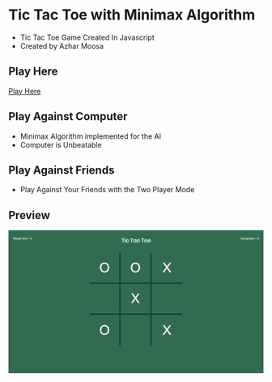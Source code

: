 # Tic Tac Toe with Minimax Algorithm

- Tic Tac Toe Game Created In Javascript
- Created by Azhar Moosa

## Play Here

[Play Here](https://tic-tac-toe-game-minimax.netlify.app/)

## Play Against Computer

- Minimax Algorithm implemented for the AI
- Computer is Unbeatable

## Play Against Friends

- Play Against Your Friends with the Two Player Mode

## Preview

![preview](img/preview.png)
